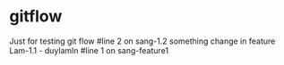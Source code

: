 gitflow
=======

Just for testing git flow
#line 2 on sang-1.2
something change in feature Lam-1.1 - duylamln
#line 1 on sang-feature1